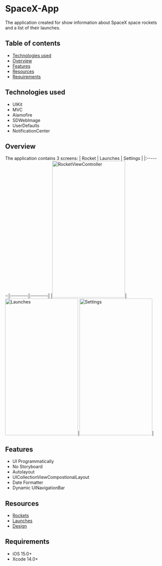 # SpaceX-App
The application created for show information about SpaceX space rockets and a list of their launches.

## Table of contents
* [Technologies used](#technologies-used)
* [Overview](#overview)
* [Features](#features) 
* [Resources](#resources)
* [Requirements](#requirements)

## Technologies used
* UIKit
* MVC
* Alamofire
* SDWebImage
* UserDefaults
* NotificationCenter

## Overview
The application contains 3 screens:
| Rocket | Launches | Settings |
|:------:|:--------:|:--------:|
|<img src="https://user-images.githubusercontent.com/106691125/206934954-c372f7ea-8d92-4b2d-a03a-fc81b469da73.png" alt="RocketViewController" width="235" height="439"/>|<img src="https://user-images.githubusercontent.com/106691125/206935967-4a981b54-e52c-4218-ba0e-c4535f9b453a.png" alt="Launches" width="235" height="439"/>|<img src="https://user-images.githubusercontent.com/106691125/210422455-ebc667b6-2768-45d7-a301-1390b7782cee.png" alt="Settings" width="235" height="439"/>|

## Features
* UI Programmatically
* No Storyboard
* Autolayout
* UICollectionViewCompostionalLayout
* Date Formatter
* Dynamic UINavigationBar

## Resources
* [Rockets](https://api.spacexdata.com/v4/rockets)
* [Launches](https://api.spacexdata.com/v4/launches)
* [Design](https://www.figma.com/file/GLxcmFyzglgO8f6v4eRFHc/Summer-Test?node-id=2%3A3)

## Requirements
- iOS 15.0+
- Xcode 14.0+
